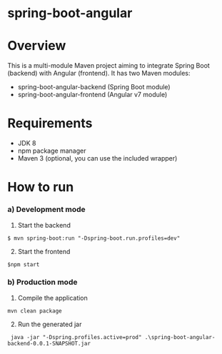 # spring-boot-angular

# Overview
This is a multi-module Maven project aiming to integrate Spring Boot (backend) with Angular (frontend).
It has two Maven modules:
- spring-boot-angular-backend (Spring Boot module)
- spring-boot-angular-frontend (Angular v7 module)

# Requirements
- JDK 8
- npm package manager
- Maven 3 (optional, you can use the included wrapper)

# How to run
### a) Development mode

1) Start the backend

```$ mvn spring-boot:run "-Dspring-boot.run.profiles=dev" ```

2) Start the frontend

```$npm start ```

### b) Production mode

1) Compile the application

```mvn clean package```

2) Run the generated jar

``` java -jar "-Dspring.profiles.active=prod" .\spring-boot-angular-backend-0.0.1-SNAPSHOT.jar```
